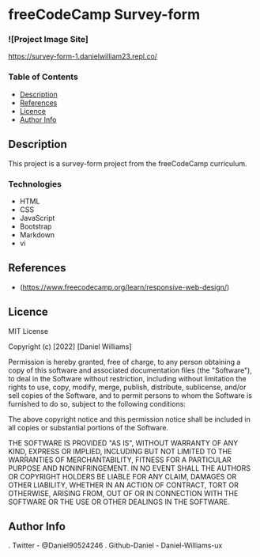 # freeCodeCamp Survey-form

### ![Project Image Site]
https://survey-form-1.danielwilliam23.repl.co/



### Table of Contents

- [Description](#description)
- [References](#references)
- [Licence](#licence)
- [Author Info](#author-info)


## Description

This project is a survey-form project from the freeCodeCamp curriculum.


### Technologies

- HTML
- CSS
- JavaScript
- Bootstrap
- Markdown
- vi


## References

- (https://www.freecodecamp.org/learn/responsive-web-design/)


## Licence

MIT License

Copyright (c) [2022] [Daniel Williams]

Permission is hereby granted, free of charge, to any person obtaining a copy
of this software and associated documentation files (the "Software"), to deal
in the Software without restriction, including without limitation the rights
to use, copy, modify, merge, publish, distribute, sublicense, and/or sell
copies of the Software, and to permit persons to whom the Software is
furnished to do so, subject to the following conditions:

The above copyright notice and this permission notice shall be included in all
copies or substantial portions of the Software.

THE SOFTWARE IS PROVIDED "AS IS", WITHOUT WARRANTY OF ANY KIND, EXPRESS OR
IMPLIED, INCLUDING BUT NOT LIMITED TO THE WARRANTIES OF MERCHANTABILITY,
FITNESS FOR A PARTICULAR PURPOSE AND NONINFRINGEMENT. IN NO EVENT SHALL THE
AUTHORS OR COPYRIGHT HOLDERS BE LIABLE FOR ANY CLAIM, DAMAGES OR OTHER
LIABILITY, WHETHER IN AN ACTION OF CONTRACT, TORT OR OTHERWISE, ARISING FROM,
OUT OF OR IN CONNECTION WITH THE SOFTWARE OR THE USE OR OTHER DEALINGS IN THE
SOFTWARE.

## Author Info

. Twitter - @Daniel90524246
. Github-Daniel - Daniel-Williams-ux
